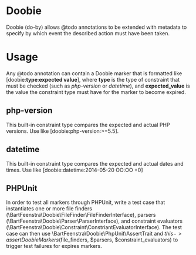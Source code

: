 # Doobie

Doobie (do-by) allows @todo annotations to be extended with metadata to specify
by which event the described action must have been taken.

# Usage

Any @todo annotation can contain a Doobie marker that is formatted like
[doobie:**type**:**expected value**], where **type** is the type of constraint
that must be checked (such as *php-version* or *datetime*), and
**expected_value** is the value the constraint type must have for the marker to
become expired.

## php-version

This built-in constraint type compares the expected and actual PHP versions. Use
like [doobie:php-version:>=5.5].

## datetime

This built-in constraint type compares the expected and actual dates and times.
Use like [doobie:datetime:2014-05-20 OO:OO +0]

## PHPUnit

In order to test all markers through PHPUnit, write a test case that
instantiates one or more file finders
(\BartFeenstra\Doobie\FileFinder\FileFinderInterface), parsers
(\BartFeenstra\Doobie\Parser\ParserInterface), and constraint evaluators
(\BartFeenstra\Doobie\Constraint\ConstriantEvaluatorInterface). The test case
can then use
\BartFeenstra\Doobie\PhpUnit\AssertTrait and $this->assertDoobieMarkers($file_finders, $parsers, $constraint_evaluators)
to trigger test failures for expires markers.